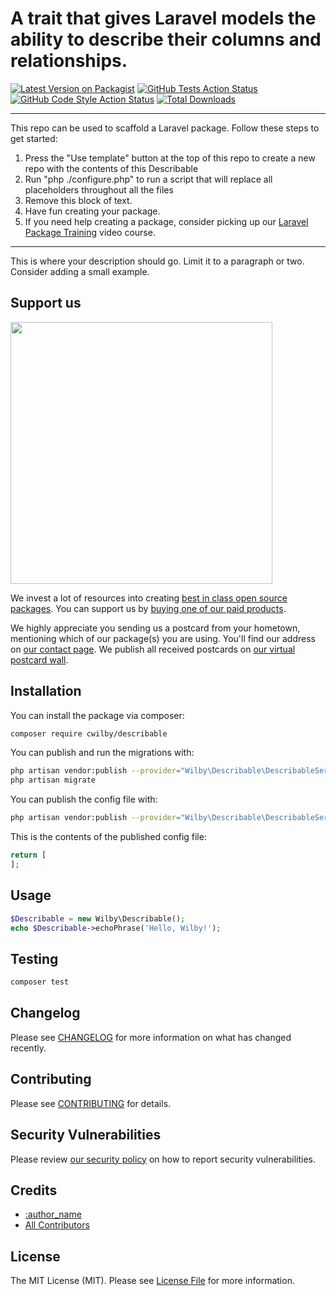 # A trait that gives Laravel models the ability to describe their columns and relationships.

[![Latest Version on Packagist](https://img.shields.io/packagist/v/cwilby/describable.svg?style=flat-square)](https://packagist.org/packages/cwilby/describable)
[![GitHub Tests Action Status](https://img.shields.io/github/workflow/status/cwilby/describable/run-tests?label=tests)](https://github.com/cwilby/describable/actions?query=workflow%3Arun-tests+branch%3Amain)
[![GitHub Code Style Action Status](https://img.shields.io/github/workflow/status/cwilby/describable/Check%20&%20fix%20styling?label=code%20style)](https://github.com/cwilby/describable/actions?query=workflow%3A"Check+%26+fix+styling"+branch%3Amain)
[![Total Downloads](https://img.shields.io/packagist/dt/cwilby/describable.svg?style=flat-square)](https://packagist.org/packages/cwilby/describable)

---
This repo can be used to scaffold a Laravel package. Follow these steps to get started:

1. Press the "Use template" button at the top of this repo to create a new repo with the contents of this Describable
2. Run "php ./configure.php" to run a script that will replace all placeholders throughout all the files
3. Remove this block of text.
4. Have fun creating your package.
5. If you need help creating a package, consider picking up our <a href="https://laravelpackage.training">Laravel Package Training</a> video course.
---

This is where your description should go. Limit it to a paragraph or two. Consider adding a small example.

## Support us

[<img src="https://github-ads.s3.eu-central-1.amazonaws.com/:package_name.jpg?t=1" width="419px" />](https://spatie.be/github-ad-click/:package_name)

We invest a lot of resources into creating [best in class open source packages](https://spatie.be/open-source). You can support us by [buying one of our paid products](https://spatie.be/open-source/support-us).

We highly appreciate you sending us a postcard from your hometown, mentioning which of our package(s) you are using. You'll find our address on [our contact page](https://spatie.be/about-us). We publish all received postcards on [our virtual postcard wall](https://spatie.be/open-source/postcards).

## Installation

You can install the package via composer:

```bash
composer require cwilby/describable
```

You can publish and run the migrations with:

```bash
php artisan vendor:publish --provider="Wilby\Describable\DescribableServiceProvider" --tag="describable-migrations"
php artisan migrate
```

You can publish the config file with:
```bash
php artisan vendor:publish --provider="Wilby\Describable\DescribableServiceProvider" --tag="describable-config"
```

This is the contents of the published config file:

```php
return [
];
```

## Usage

```php
$Describable = new Wilby\Describable();
echo $Describable->echoPhrase('Hello, Wilby!');
```

## Testing

```bash
composer test
```

## Changelog

Please see [CHANGELOG](CHANGELOG.md) for more information on what has changed recently.

## Contributing

Please see [CONTRIBUTING](.github/CONTRIBUTING.md) for details.

## Security Vulnerabilities

Please review [our security policy](../../security/policy) on how to report security vulnerabilities.

## Credits

- [:author_name](https://github.com/:author_username)
- [All Contributors](../../contributors)

## License

The MIT License (MIT). Please see [License File](LICENSE.md) for more information.
